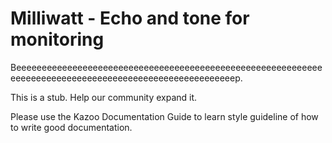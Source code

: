# Milliwatt - Echo and tone for monitoring

Beeeeeeeeeeeeeeeeeeeeeeeeeeeeeeeeeeeeeeeeeeeeeeeeeeeeeeeeeeeeeeeeeeeeeeeeeeeeeeeeeeeeeeeeeeeeeeeeeeeeeeeep.

This is a stub. Help our community expand it.

Please use the Kazoo Documentation Guide to learn style guideline of how to write good documentation.
